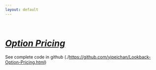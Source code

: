 ```yaml
---
layout: default
---
```

<br>

# [_Option Pricing_](./index.html)

See complete code in github (./https://github.com/yipeichan/Lookback-Option-Pricing.html)
